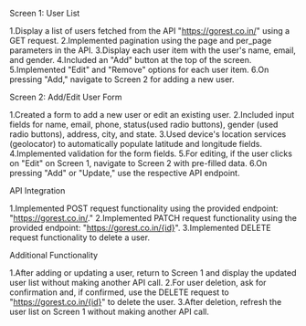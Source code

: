 Screen 1: User List

 1.Display a list of users fetched from the API "https://gorest.co.in/" using a GET request.
 2.Implemented pagination using the page and per_page parameters in the API.
 3.Display each user item with the user's name, email, and gender.
 4.Included an "Add" button at the top of the screen.
 5.Implemented "Edit" and "Remove" options for each user item.
 6.On pressing "Add," navigate to Screen 2 for adding a new user.
 
Screen 2: Add/Edit User Form

 1.Created a form to add a new user or edit an existing user.
 2.Included input fields for name, email, phone, status(used radio buttons), gender (used radio buttons), address, city, and state.
 3.Used device's location services (geolocator) to automatically populate latitude and longitude fields.
 4.Implemented validation for the form fields.
 5.For editing, if the user clicks on "Edit" on Screen 1, navigate to Screen 2 with pre-filled data.
 6.On pressing "Add" or "Update," use the respective API endpoint.
 
API Integration

 1.Implemented POST request functionality using the provided endpoint: "https://gorest.co.in/."
 2.Implemented PATCH request functionality using the provided endpoint: "https://gorest.co.in/{id}".
 3.Implemented DELETE request functionality to delete a user.
 
Additional Functionality

 1.After adding or updating a user, return to Screen 1 and display the updated user list without making another API call.
 2.For user deletion, ask for confirmation and, if confirmed, use the DELETE request to "https://gorest.co.in/{id}" to delete the user.
 3.After deletion, refresh the user list on Screen 1 without making another API call.
